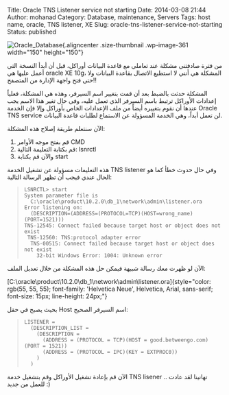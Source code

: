 Title: Oracle TNS Listener service not starting
Date: 2014-03-08 21:44
Author: mohanad
Category: Database, maintenance, Servers
Tags: host name, oracle, TNS listener, XE
Slug: oracle-tns-listener-service-not-starting
Status: published

![Oracle\_Database](http://mycodee.com/wp-content/uploads/2014/03/Oracle_Database-150x150.jpg){.aligncenter .size-thumbnail .wp-image-361 width="150" height="150"}

من فترة صادفتني مشكلة عند تعاملي مع قاعدة البيانات أوراكل، قبل أن أبدأ النسخة التي أعمل عليها هي oracle XE 10g، المشكلة هي أنني لا استطيع الاتصال بقاعدة البيانات ولا حتى فتح واجهة الإدارة من المتصفح!!

المشكلة حدثت بالضبط بعد أن قمت بتغيير اسم السيرفر، وهذه هي المشكلة، فعلياً إعدادات الأوراكل ترتبط باسم السيرفر الذي تعمل عليه، وفي حال تغير هذا الاسم يجب عندها أن نقوم بتغييره أيضاً من ملف الإعدادات الخاص بأوراكل وإلا فإن الخدمة Oracle TNS service لن تعمل أبداً، وهي الخدمة المسؤولة عن الاستماع لطلبات قاعدة البيانات.

الآن سنتعلم طريقة إصلاح هذه المشكلة:

1.  قم بفتح موجه الأوامر CMD
2.  قم بكتابة التعليمة التالية: lsnrctl
3.  والآن قم بكتابة start

هذه التعليمات مسؤولة عن تشغيل الخدمة TNS listener وفي حال حدوث خطأ كما هو الحال عندي فيجب أن تظهر الرسالة التالية:

> ``` {style="border: 0px; font-family: 'Courier 10 Pitch', Courier, monospace; font-size: 13px; margin-top: 0px; margin-bottom: 1.625em; outline: 0px; padding: 0.75em 1.625em; vertical-align: baseline; background-color: rgb(244, 244, 244); line-height: 1.5; overflow: auto; color: rgb(55, 55, 55); text-align: left;"}
> LSNRCTL> start
> System parameter file is
>   C:\oracle\product\10.2.0\db_1\network\admin\listener.ora
> Error listening on:
>   (DESCRIPTION=(ADDRESS=(PROTOCOL=TCP)(HOST=wrong_name)(PORT=1521)))
> TNS-12545: Connect failed because target host or object does not exist
>  TNS-12560: TNS:protocol adapter error
>   TNS-00515: Connect failed because target host or object does not exist
>     32-bit Windows Error: 1004: Unknown error
> ```

الآن لو ظهرت معك رسالة شبيهة فيمكن حل هذه المشكلة من خلال تعديل الملف:

[C:\\oracle\\product\\10.2.0\\db\_1\\network\\admin\\listener.ora]{style="color: rgb(55, 55, 55); font-family: 'Helvetica Neue', Helvetica, Arial, sans-serif; font-size: 15px; line-height: 24px;"}

بحيث يصبح في حقل Host اسم السيرفر الصحيح:

> ``` {style="border: 0px; font-family: 'Courier 10 Pitch', Courier, monospace; font-size: 13px; margin-top: 0px; margin-bottom: 1.625em; outline: 0px; padding: 0.75em 1.625em; vertical-align: baseline; background-color: rgb(244, 244, 244); line-height: 1.5; overflow: auto; color: rgb(55, 55, 55); text-align: left;"}
> LISTENER =
>   (DESCRIPTION_LIST =
>     (DESCRIPTION =
>       (ADDRESS = (PROTOCOL = TCP)(HOST = good.betweengo.com)(PORT = 1521))
>       (ADDRESS = (PROTOCOL = IPC)(KEY = EXTPROC0))
>     )
>   )
> ```

الآن قم بإعادة تشغيل الأوراكل وقم بتشغيل خدمة TNS lisener .. تهانينا لقد عادت للعمل من جديد :)
